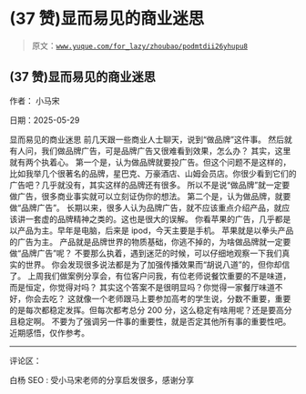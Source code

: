 # (37 赞)显而易见的商业迷思

> 原文：[`www.yuque.com/for_lazy/zhoubao/podmtdii26yhupu8`](https://www.yuque.com/for_lazy/zhoubao/podmtdii26yhupu8)

## (37 赞)显而易见的商业迷思

作者： 小马宋

日期：2025-05-29

显而易见的商业迷思 前几天跟一些商业人士聊天，说到“做品牌”这件事。 然后就有人问，我们做品牌广告，可是品牌广告又很难看到效果，怎么办？
其实，这里就有两个执着心。
第一个是，认为做品牌就要投广告。但这个问题不是这样的，比如我举几个很著名的品牌，星巴克、万豪酒店、山姆会员店。你很少看到它们的广告吧？几乎就没有，其实这样的品牌还有很多。
所以不是说“做品牌”就一定要做广告，很多商业事实就可以立刻证伪你的想法。 第二个是，认为做品牌，就要做“品牌广告”。
长期以来，很多人认为品牌广告，就不应该重点介绍产品，就应该讲一套虚的品牌精神之类的。这也是很大的误解。
你看苹果的广告，几乎都是以产品为主。早年是电脑，后来是 ipod，今天主要是手机。 苹果就是以拳头产品的广告为主。
产品就是品牌世界的物质基础，你逃不掉的，为啥做品牌就一定要做“品牌广告”呢？ 不要那么执着，遇到迷茫的时候，可以仔细地观察一下我们真实的世界。
你会发现很多说法都是为了加强传播效果而“胡说八道”的，但你却信了。 上周我们做案例分享会，有位客户问我，有位老师说餐饮重要的不是味道，而是恒定，你觉得对吗？
其实这个答案不是很明显吗？你觉得一家餐厅味道不好，你会去吃？
这就像一个老师跟马上要参加高考的学生说，分数不重要，重要的是每次都稳定发挥。但每次都考总分 200 分，这么稳定有啥用呢？还是要高分且稳定啊。
不要为了强调另一件事的重要性，就是否定其他所有事的重要性吧。 近期感悟，仅作参考。

* * *

评论区：

白杨 SEO : 受小马宋老师的分享启发很多，感谢分享